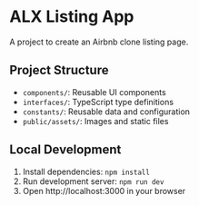 # ALX Listing App

A project to create an Airbnb clone listing page.

## Project Structure
- `components/`: Reusable UI components
- `interfaces/`: TypeScript type definitions
- `constants/`: Reusable data and configuration
- `public/assets/`: Images and static files

## Local Development
1. Install dependencies: `npm install`
2. Run development server: `npm run dev`
3. Open http://localhost:3000 in your browser